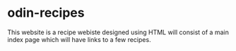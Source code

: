 # odin-recipes
This website is a recipe webiste designed using HTML will consist of a main index page which will have links to a few recipes.